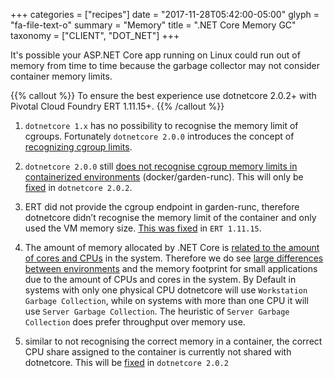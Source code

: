 +++
categories = ["recipes"]
date = "2017-11-28T05:42:00-05:00"
glyph = "fa-file-text-o"
summary = "Memory"
title = ".NET Core Memory GC"
taxonomy = ["CLIENT", "DOT_NET"]
+++

It's possible your ASP.NET Core app running on Linux could run out of memory from time to time because the garbage collector may not consider container memory limits.

{{% callout %}}
To ensure the best experience use dotnetcore 2.0.2+ with Pivotal Cloud Foundry ERT 1.11.15+.
{{% /callout %}}

1. `dotnetcore 1.x` has no possibility to recognise the memory limit of cgroups. Fortunately `dotnetcore 2.0.0` introduces the concept of [recognizing cgroup limits](https://github.com/dotnet/coreclr/pull/10064).

2. `dotnetcore 2.0.0` still [does not recognise cgroup memory limits in containerized environments](https://github.com/dotnet/coreclr/issues/13489) (docker/garden-runc). This will only be [fixed](https://github.com/dotnet/coreclr/pull/13895) in `dotnetcore 2.0.2`. 

3. ERT did not provide the cgroup endpoint in garden-runc, therefore dotnetcore didn’t recognise the memory limit of the container and only used the VM memory size. [This was fixed](https://www.pivotaltracker.com/n/projects/1158420/stories/151206339) in `ERT 1.11.15`.

4. The amount of memory allocated by .NET Core is [related to the amount of cores and CPUs](https://docs.microsoft.com/en-us/dotnet/standard/garbage-collection/fundamentals#workstation_and_server_garbage_collection) in the system. Therefore we do see [large differences between environments](https://blog.markvincze.com/troubleshooting-high-memory-usage-with-asp-net-core-on-kubernetes/) and the memory footprint for small applications due to the amount of CPUs and cores in the system. By Default in systems with only one physical CPU dotnetcore will use `Workstation Garbage Collection`, while on systems with more than one CPU it will use `Server Garbage Collection`. The heuristic of `Server Garbage Collection` does prefer throughput over memory use.

5. similar to not recognising the correct memory in a container, the correct CPU share assigned to the container is currently not shared with dotnetcore. This will be [fixed](https://github.com/dotnet/coreclr/pull/13895) in `dotnetcore 2.0.2`
